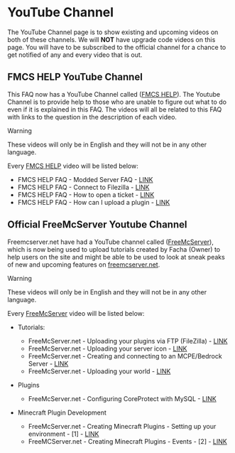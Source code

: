 # YouTube Channel

The YouTube Channel page is to show existing and upcoming videos on both of these channels. We will **NOT** have upgrade code videos on this page. You will have to be subscribed to the official channel for a chance to get notified of any and every video that is out.

## FMCS HELP YouTube Channel

This FAQ now has a YouTube Channel called \([FMCS HELP](https://www.youtube.com/channel/UChwYHiTiXOM6ub6NFidtWCg)\). The Youtube Channel is to provide help to those who are unable to figure out what to do even if it is explained in this FAQ. The videos will all be related to this FAQ with links to the question in the description of each video.

> [!WARNING]
> These videos will only be in English and they will not be in any other language.

Every [FMCS HELP](https://www.youtube.com/channel/UChwYHiTiXOM6ub6NFidtWCg) video will be listed below:

* FMCS HELP FAQ - Modded Server FAQ - [LINK](https://www.youtube.com/watch?v=Bt9MZMF8Vgo&t) 
* FMCS HELP FAQ - Connect to Filezilla - [LINK](https://www.youtube.com/watch?v=FSWeWP8tQPc) 
* FMCS HELP FAQ - How to open a ticket - [LINK](https://www.youtube.com/watch?v=FQzRRHaHMrI) 
* FMCS HELP FAQ - How can I upload a plugin - [LINK](https://www.youtube.com/watch?v=sufs4wQ0z9Y)


## Official FreeMcServer Youtube Channel

Freemcserver.net have had a YouTube channel called \([FreeMcServer](https://www.youtube.com/channel/UCw48-B-1frsEx96wNgDEPwA)\), which is now being used to upload tutorials created by Facha (Owner) to help users on the site and might be able to be used to look at sneak peaks of new and upcoming features on [freemcserver.net](https://freemcserver.net/).


> [!WARNING]
> These videos will only be in English and they will not be in any other language.

Every [FreeMcServer](https://www.youtube.com/channel/UCw48-B-1frsEx96wNgDEPwA) video will be listed below:

- Tutorials:
  - FreeMcServer.net - Uploading your plugins via FTP (FileZilla) - [LINK](https://youtu.be/QRldgu51qJg)
  - FreeMcServer.net - Uploading your server icon - [LINK](https://youtu.be/LterOPhiHUo)
  - FreeMcServer.net - Creating and connecting to an MCPE/Bedrock Server - [LINK](https://youtu.be/klOdZ0C6qps)
  - FreeMcServer.net - Uploading your world - [LINK](https://youtu.be/OxsWxDtcXkg)
	
- Plugins
  - FreeMcServer.net - Configuring CoreProtect with MySQL - [LINK](https://youtu.be/W5rKT3RAf2A)

- Minecraft Plugin Development
  - FreeMcServer.net - Creating Minecraft Plugins - Setting up your environment - [1] - [LINK](https://youtu.be/DamJdLUKe6w)
  - FreeMCServer.net - Creating Minecraft Plugins - Events - [2] - [LINK](https://youtu.be/sB0NBRySwn4)